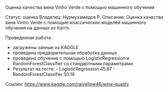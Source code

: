 Оценка качества вина Vinho Verde с помощью машинного обучения


Статус: оценка 
Владелец: Нурмухамедов Р.
Описание:
Оценка качества вина Vinho Verde с помощью классических моделей машинного обучения на данных из Каггл.

Проведенная работа:
 - загружены занные из KAGGLE
 - проведена предварительная обработка данных
 - проведено обучение с помощью LogisticRegression и RandomForestClassifier со стандартными параметрами
 - Результат на тесте:
     	- LogisticRegression 45.67
        - RandomForestClassifier 50.19

Ссылки: 
https://www.kaggle.com/rajyellow46/wine-quality